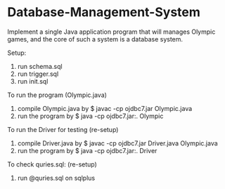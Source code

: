 # Database-Management-System

Implement a single Java application program that will manages Olympic games, and the core of such a system is a database system.

Setup:
1. run schema.sql
2. run trigger.sql
3. run init.sql

To run the program (Olympic.java)
1. compile Olympic.java by 
  $ javac -cp ojdbc7.jar Olympic.java
2. run the program by 
  $ java -cp ojdbc7.jar:. Olympic
  
To run the Driver for testing (re-setup)
1. compile Driver.java by 
  $ javac -cp ojdbc7.jar Driver.java Olympic.java
2. run the program by 
  $ java -cp ojdbc7.jar:. Driver

To check quries.sql: (re-setup)
1. run @quries.sql on sqlplus
